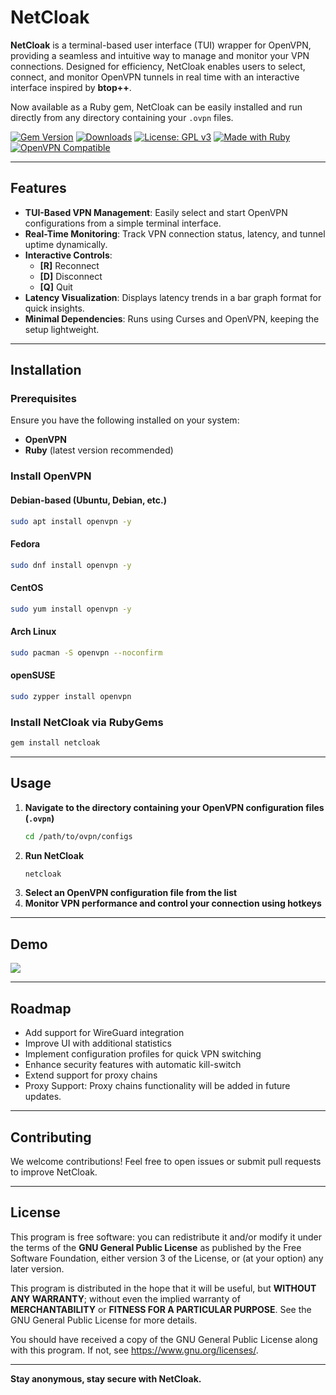 # NetCloak

**NetCloak** is a terminal-based user interface (TUI) wrapper for OpenVPN, providing a seamless and intuitive way to manage and monitor your VPN connections. Designed for efficiency, NetCloak enables users to select, connect, and monitor OpenVPN tunnels in real time with an interactive interface inspired by **btop++**.

Now available as a Ruby gem, NetCloak can be easily installed and run directly from any directory containing your `.ovpn` files.

[![Gem Version](https://badge.fury.io/rb/netcloak.svg)](https://badge.fury.io/rb/netcloak)
[![Downloads](https://img.shields.io/gem/dt/netcloak.svg)](https://rubygems.org/gems/netcloak)
[![License: GPL v3](https://img.shields.io/badge/License-GPLv3-blue.svg)](https://www.gnu.org/licenses/gpl-3.0)
[![Made with Ruby](https://img.shields.io/badge/Made%20with-Ruby-red.svg)](https://www.ruby-lang.org)
[![OpenVPN Compatible](https://img.shields.io/badge/OpenVPN-Compatible-brightgreen.svg)](https://openvpn.net/)

---

## Features

- **TUI-Based VPN Management**: Easily select and start OpenVPN configurations from a simple terminal interface.
- **Real-Time Monitoring**: Track VPN connection status, latency, and tunnel uptime dynamically.
- **Interactive Controls**:
  - **[R]** Reconnect
  - **[D]** Disconnect
  - **[Q]** Quit
- **Latency Visualization**: Displays latency trends in a bar graph format for quick insights.
- **Minimal Dependencies**: Runs using Curses and OpenVPN, keeping the setup lightweight.

---

## Installation

### Prerequisites

Ensure you have the following installed on your system:

- **OpenVPN**
- **Ruby** (latest version recommended)

### Install OpenVPN

#### Debian-based (Ubuntu, Debian, etc.)
```sh
sudo apt install openvpn -y
```

#### Fedora
```sh
sudo dnf install openvpn -y
```

#### CentOS
```sh
sudo yum install openvpn -y
```

#### Arch Linux
```sh
sudo pacman -S openvpn --noconfirm
```

#### openSUSE
```sh
sudo zypper install openvpn
```

### Install NetCloak via RubyGems

```sh
gem install netcloak
```

---

## Usage

1. **Navigate to the directory containing your OpenVPN configuration files (`.ovpn`)**
   ```sh
   cd /path/to/ovpn/configs
   ```
2. **Run NetCloak**
   ```sh
   netcloak
   ```
3. **Select an OpenVPN configuration file from the list**
4. **Monitor VPN performance and control your connection using hotkeys**

---

## Demo

<img src="https://i.imgur.com/UvHNBof.gif"/>

---

## Roadmap

- Add support for WireGuard integration
- Improve UI with additional statistics
- Implement configuration profiles for quick VPN switching
- Enhance security features with automatic kill-switch
- Extend support for proxy chains
- Proxy Support: Proxy chains functionality will be added in future updates.

---

## Contributing

We welcome contributions! Feel free to open issues or submit pull requests to improve NetCloak.

---

## License

This program is free software: you can redistribute it and/or modify it under the terms of the **GNU General Public License** as published by the Free Software Foundation, either version 3 of the License, or (at your option) any later version.

This program is distributed in the hope that it will be useful, but **WITHOUT ANY WARRANTY**; without even the implied warranty of **MERCHANTABILITY** or **FITNESS FOR A PARTICULAR PURPOSE**. See the GNU General Public License for more details.

You should have received a copy of the GNU General Public License along with this program. If not, see <https://www.gnu.org/licenses/>.

---

**Stay anonymous, stay secure with NetCloak.**
```
